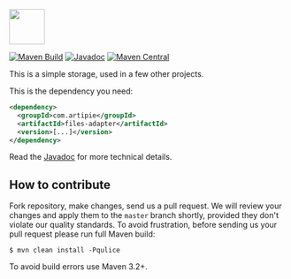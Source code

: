 <img src="https://www.artipie.com/logo.svg" width="64px" height="64px"/>

[![Maven Build](https://github.com/artipie/files-adapter/actions/workflows/maven.yml/badge.svg)](https://github.com/artipie/files-adapter/actions/workflows/maven.yml)
[![Javadoc](http://www.javadoc.io/badge/com.artipie/files-adapter.svg)](http://www.javadoc.io/doc/com.artipie/files-adapter)
[![Maven Central](https://img.shields.io/maven-central/v/com.artipie/files-adapter.svg)](https://maven-badges.herokuapp.com/maven-central/com.artipie/files-adapter)

This is a simple storage, used in a few other projects.

This is the dependency you need:

```xml
<dependency>
  <groupId>com.artipie</groupId>
  <artifactId>files-adapter</artifactId>
  <version>[...]</version>
</dependency>
```

Read the [Javadoc](http://www.javadoc.io/doc/com.artipie/files-adapter)
for more technical details.

## How to contribute

Fork repository, make changes, send us a pull request. We will review
your changes and apply them to the `master` branch shortly, provided
they don't violate our quality standards. To avoid frustration, before
sending us your pull request please run full Maven build:

```
$ mvn clean install -Pqulice
```

To avoid build errors use Maven 3.2+.


